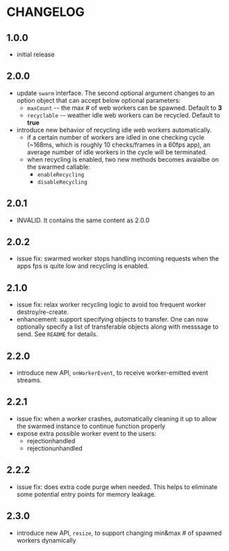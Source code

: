 # CHANGELOG

## 1.0.0
- initial release

## 2.0.0
- update `swarm` interface. The second optional argument changes to an option object that can accept below optional parameters:
  - `maxCount` -- the max # of web workers can be spawned. Default to **3**
  - `recyclable` -- weather idle web workers can be recycled. Default to **true**
- introduce new behavior of recycling idle web workers automatically.
  - if a certain number of workers are idled in one checking cycle (~168ms, which is roughly 10 checks/frames in a 60fps app), an average number of idle workers in the cycle will be terminated.
  - when recycling is enabled, two new methods becomes avaialbe on the swarmed callable:
    - `enableRecycling`
    - `disableRecycling`

## 2.0.1
- INVALID. It contains the same content as 2.0.0

## 2.0.2
- issue fix: swarmed worker stops handling incoming requests when the apps fps is quite low and recycling is enabled.

## 2.1.0
- issue fix: relax worker recycling logic to avoid too frequent worker destroy/re-create.
- enhancement: support specifying objects to transfer. One can now optionally specify a list of transferable objects along with messsage to send. See `README` for details.

## 2.2.0
- introduce new API, `onWorkerEvent`, to receive worker-emitted event streams.

## 2.2.1
- issue fix: when a worker crashes, automatically cleaning it up to allow the swarmed instance to continue function properly
- expose extra possible worker event to the users:
  - rejectionhandled
  - rejectionunhandled

## 2.2.2
- issue fix: does extra code purge when needed. This helps to eliminate some potential entry points for memory leakage.

## 2.3.0
- introduce new API, `resize`, to support changing min&max # of spawned workers dynamically
